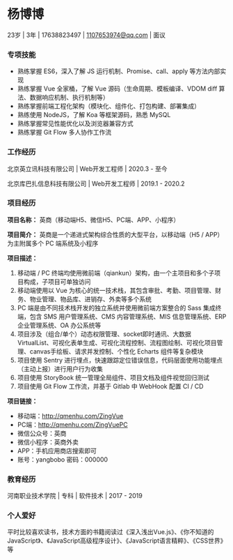 # 杨博博

23岁	|	3年	|	17638823497	|	1107653974@qq.com  |  面议

### 专项技能

- 熟练掌握 ES6，深入了解 JS 运行机制、Promise、call、apply  等方法内部实现
- 熟练掌握 Vue 全家桶，了解 Vue 源码（生命周期、模板编译、VDOM diff 算法、数据响应机制、执行机制等）
- 熟练掌握前端工程化架构（模块化、组件化、打包构建、部署集成）
- 熟练使用 NodeJS，了解 Koa 等框架源码，熟悉 MySQL
- 熟练掌握常见性能优化以及浏览器兼容方式
- 熟练掌握 Git Flow 多人协作工作流

### 工作经历

北京英立讯科技有限公司   |  Web开发工程师  |  2020.3 - 至今

北京库巴扎信息科技有限公司  |  Web开发工程师  |   2019.1 - 2020.2

### 项目经历

**项目名称：** 英商（移动端H5、微信H5、PC端、APP、小程序）

**项目简介：** 英商是一个递进式架构综合性质的大型平台，以移动端（H5 / APP）为主附属多个 PC 端系统及小程序

**项目描述：** 

1. 移动端 / PC 终端均使用微前端（qiankun）架构，由一个主项目和多个子项目构成，子项目可单独访问
2. 移动端使用以 Vue 为核心的统一技术栈，其包含审批、考勤、项目管理、财务、物业管理、物品库、进销存、外卖等多个系统
3. PC 端是由不同技术栈开发的独立系统并使用微前端方案整合的 Sass 集成终端，包含 SMS 用户管理系统、CMS 内容管理系统、MIS 信息管理系统、ERP 企业管理系统、OA 办公系统等
4. 项目涉及（组合/单个）动态权限管理、socket即时通讯、大数据 VirtualList、可视化表单生成、可视化流程控制、流程图绘制、可视化项目管理、canvas手绘板、请求并发控制、个性化 Echarts 组件等复杂模块
5. 项目使用 Sentry 进行埋点，快速跟踪定位错误信息，代码层面使用功能埋点（主动上报）进行用户行为收集
6. 项目使用 StoryBook 统一管理全局组件、项目文档及组件视觉回归测试
7. 项目使用 Git Flow 工作流，并基于 Gitlab 中 WebHook 配置 CI / CD

**项目链接：**

- 移动端：http://qmenhu.com/ZingVue
- PC端：http://qmenhu.com/ZingVuePC
- 微信公众号：英商
- 微信小程序：英商外卖
- APP：手机应用商店搜索即可
- 账号：yangbobo	密码：000000

### 教育经历

河南职业技术学院	|	专科	|	软件技术	|	2017 - 2019

### 个人爱好

平时比较喜欢读书，技术方面的书籍阅读过《深入浅出Vue.js》、《你不知道的JavaScript》、《JavaScript高级程序设计》、《JavaScript语言精粹》、《CSS世界》等